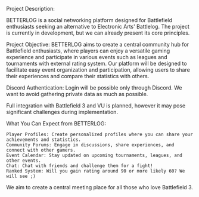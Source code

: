 Project Description:

BETTERLOG is a social networking platform designed for Battlefield enthusiasts seeking an alternative to Electronic Arts' Battlelog. The project is currently in development, but we can already present its core principles.

Project Objective:
BETTERLOG aims to create a central community hub for Battlefield enthusiasts, where players can enjoy a versatile gaming experience and participate in various events such as leagues and tournaments with external rating system. 
Our platform will be designed to facilitate easy event organization and participation, allowing users to share their experiences and compare their statistics with others.

Discord Authentication:
Login will be possible only through Discord. We want to avoid gathering private data as much as possible.

Full integration with Battlefield 3 and VU is planned, however it may pose significant challenges during implementation.

What You Can Expect from BETTERLOG:

    Player Profiles: Create personalized profiles where you can share your achievements and statistics.
    Community Forums: Engage in discussions, share experiences, and connect with other gamers.
    Event Calendar: Stay updated on upcoming tournaments, leagues, and other events.
    Chat: Chat with friends and challenge them for a fight!
    Ranked System: Will you gain rating around 90 or more likely 60? We will see ;)

We aim to create a central meeting place for all those who love Battlefield 3.

